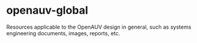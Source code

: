 openauv-global
==============

Resources applicable to the OpenAUV design in general, such as systems engineering documents, images, reports, etc.

